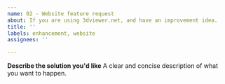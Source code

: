 ```yaml
---
name: 02 - Website feature request
about: If you are using 3dviewer.net, and have an improvement idea.
title: ''
labels: enhancement, website
assignees: ''

---
```


**Describe the solution you'd like**
A clear and concise description of what you want to happen.
